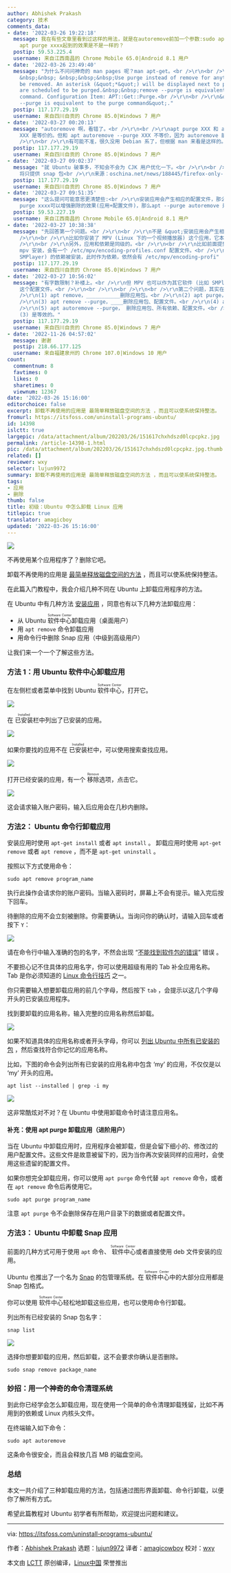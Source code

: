 ```yaml
---
author: Abhishek Prakash
category: 技术
comments_data:
- date: '2022-03-26 19:22:18'
  message: 我在有些文章里看到过这样的用法，就是在autoremove前加一个参数:sudo apt --purge autoremove，这么做和sudo
    apt purge xxxx起到的效果是不是一样的？
  postip: 59.53.225.4
  username: 来自江西南昌的 Chrome Mobile 65.0|Android 8.1 用户
- date: '2022-03-26 23:49:40'
  message: "为什么不问问神奇的 man pages 呢？man apt-get。<br />\r\n<br />\r\n--purge<br />\r\n&nbsp;
    &nbsp;&nbsp; &nbsp;&nbsp;&nbsp;Use purge instead of remove for anything that would
    be removed. An asterisk (&quot;*&quot;) will be displayed next to packages which
    are scheduled to be purged.&nbsp;&nbsp;remove --purge is equivalent to the purge
    command. Configuration Item: APT::Get::Purge.<br />\r\n<br />\r\n&quot;remove
    --purge is equivalent to the purge command&quot;."
  postip: 117.177.29.19
  username: 来自四川自贡的 Chrome 85.0|Windows 7 用户
- date: '2022-03-27 00:20:13'
  message: "autoremove 啊，看错了。<br />\r\n<br />\r\napt purge XXX 和 apt remove --purge
    XXX 是等价的。但和 apt autoremove --purge XXX 不等价，因为 autoremove 能删除不再需要的依赖项 (孤儿包)。<br
    />\r\n<br />\r\n有可能不准，很久没用 Debian 系了，但根据 man 来看是这样的。"
  postip: 117.177.29.19
  username: 来自四川自贡的 Chrome 85.0|Windows 7 用户
- date: '2022-03-27 09:02:37'
  message: "就 Ubuntu 破事多，不知会不会为 CJK 用户优化一下。<br />\r\n<br />\r\n标题：从 Ubuntu 22.04 开始，Firefox
    将只提供 snap 包<br />\r\n来源：oschina.net/news/188445/firefox-only-available-via-snap"
  postip: 117.177.29.19
  username: 来自四川自贡的 Chrome 85.0|Windows 7 用户
- date: '2022-03-27 09:51:35'
  message: "这么提问可能意思更清楚些:<br />\r\n安装应用会产生相应的配置文件，那么与之配套的依赖被安装时是否也会产生相应的配置文件？<br />\r\napt
    purge xxxx可以增强删除的效果(应用+配置文件)，那么apt --purge autoremove 是否也增强了删除的效果(依赖+配置文件)??"
  postip: 59.53.227.19
  username: 来自江西南昌的 Chrome Mobile 65.0|Android 8.1 用户
- date: '2022-03-27 10:38:38'
  message: "先回答第一个问题。<br />\r\n<br />\r\n不是 &quot;安装应用会产生相应的配置文件&quot;，而是 &quot;应用包自身本来就有配置文件&quot;，安装应用本质上就是解压安装包，并包内的文件复制到对应位置。<br
    />\r\n<br />\r\n比如你安装了 MPV (Linux 下的一个视频播放器) 这个应用，它本身就有一个配置文件 /etc/mpv/encoding-profiles.conf。<br
    />\r\n<br />\r\n另外，应用和依赖是同级的。<br />\r\n<br />\r\n比如前面提到的 MPV， 可以直接用 apt install
    mpv 安装，会有一个 /etc/mpv/encoding-profiles.conf 配置文件。<br />\r\n但 MPV 也可以作为其它软件 (比如
    SMPlayer) 的依赖被安装，此时作为依赖，依然会有 /etc/mpv/encoding-profi"
  postip: 117.177.29.19
  username: 来自四川自贡的 Chrome 85.0|Windows 7 用户
- date: '2022-03-27 10:56:02'
  message: "有字数限制？补楼上。<br />\r\n但 MPV 也可以作为其它软件 (比如 SMPlayer) 的依赖被安装，此时作为依赖，依然会有 /etc/mpv/encoding-profiles.conf
    这个配置文件。<br />\r\n<br />\r\n<br />\r\n<br />\r\n第二个问题，其实在你的第一条评论中已经回答了。<br />\r\n<br
    />\r\n(1) apt remove，___________删除应用包。<br />\r\n(2) apt purge，____________删除应用包、配置文件。<br
    />\r\n(3) apt remove --purge，____删除应用包、配置文件。<br />\r\n(4) apt autoremove，_______删除应用包、所有依赖。<br
    />\r\n(5) apt autoremove --purge， 删除应用包、所有依赖、配置文件。<br />\r\n<br />\r\n其中 (2) 和
    (3) 是等效的。"
  postip: 117.177.29.19
  username: 来自四川自贡的 Chrome 85.0|Windows 7 用户
- date: '2022-11-26 04:57:02'
  message: 谢谢
  postip: 218.66.177.125
  username: 来自福建泉州的 Chrome 107.0|Windows 10 用户
count:
  commentnum: 8
  favtimes: 0
  likes: 0
  sharetimes: 0
  viewnum: 12367
date: '2022-03-26 15:16:00'
editorchoice: false
excerpt: 卸载不再使用的应用是 最简单释放磁盘空间的方法 ，而且可以使系统保持整洁。
fromurl: https://itsfoss.com/uninstall-programs-ubuntu/
id: 14398
islctt: true
largepic: /data/attachment/album/202203/26/151617chxhdszd0lcpcpkz.jpg
permalink: /article-14398-1.html
pic: /data/attachment/album/202203/26/151617chxhdszd0lcpcpkz.jpg.thumb.jpg
related: []
reviewer: wxy
selector: lujun9972
summary: 卸载不再使用的应用是 最简单释放磁盘空间的方法 ，而且可以使系统保持整洁。
tags:
- 应用
- 删除
thumb: false
title: 初级：Ubuntu 中怎么卸载 Linux 应用
titlepic: true
translator: amagicboy
updated: '2022-03-26 15:16:00'
---
```


![](/data/attachment/album/202203/26/151617chxhdszd0lcpcpkz.jpg)


不再使用某个应用程序了？删除它吧。


卸载不再使用的应用是 [最简单释放磁盘空间的方法](https://itsfoss.com/free-up-space-ubuntu-linux/) ，而且可以使系统保持整洁。


在此篇入门教程中，我会介绍几种不同在 Ubuntu 上卸载应用程序的方法。


在 Ubuntu 中有几种方法 [安装应用](https://itsfoss.com/remove-install-software-ubuntu/) ，同意也有以下几种方法卸载应用：


* 从 Ubuntu <ruby> 软件中心 <rt>  Software Center </rt></ruby> 卸载应用（桌面用户）
* 用 `apt remove` 命令卸载应用
* 用命令行中删除 Snap 应用（中级到高级用户）


让我们来一个一个了解这些方法。


### 方法 1：用 Ubuntu 软件中心卸载应用


在左侧栏或者菜单中找到 Ubuntu <ruby> 软件中心 <rt>  Software Center </rt></ruby>，打开它。


![](/data/attachment/album/202203/26/151627pp0p0kupla5uazap.jpg)


在 <ruby> 已安装 <rt>  Installed </rt></ruby> 栏中列出了已安装的应用。


![](/data/attachment/album/202203/26/151628hzqzqqnhj9wnn9v6.png)


如果你要找的应用不在 <ruby> 已安装 <rt>  Installed </rt></ruby> 栏中，可以使用搜索查找应用。


![](/data/attachment/album/202203/26/151630jkkn4paga2w4okna.png)


打开已经安装的应用，有一个 <ruby> 移除 <rt>  Remove </rt></ruby> 选项，点击它。


![](/data/attachment/album/202203/26/151632ms6vfljr2szv3j3e.png)


这会请求输入账户密码，输入后应用会在几秒内删除。


### 方法2： Ubuntu 命令行卸载应用


安装应用时使用 `apt-get install` 或者 `apt install` 。 卸载应用时使用 `apt-get remove` 或者 `apt remove` ，而不是 `apt-get uninstall` 。


按照以下方式使用命令：



```
sudo apt remove program_name

```

执行此操作会请求你的账户密码。当输入密码时，屏幕上不会有提示。输入完后按下回车。


待删除的应用不会立刻被删除。你需要确认。当询问你的确认时，请输入回车或者按下 `Y`：


![](/data/attachment/album/202203/26/151633wr3o2ljv3lzvgev1.png)


请在命令行中输入准确的包的名字，不然会出现 “[不能找到软件包的错误](https://itsfoss.com/unable-to-locate-package-error-ubuntu/)” 错误 。


不要担心记不住具体的应用名字，你可以使用超级有用的 Tab 补全应用名称。 Tab 是你必须知道的 [Linux 命令行技巧](https://itsfoss.com/linux-command-tricks/) 之一。


你只需要输入想要卸载应用的前几个字母，然后按下 `tab` ，会提示以这几个字母开头的已安装应用程序。


找到要卸载的应用名称，输入完整的应用名称然后卸载。


![](/data/attachment/album/202203/26/151634xoa8b8zoixr86oga.png)


如果不知道具体的应用名称或者开头字母，你可以 [列出 Ubuntu 中所有已安装的包](https://itsfoss.com/list-installed-packages-ubuntu/) ，然后查找符合你记忆的应用名称。


比如，下图的命令会列出所有已安装的应用名称中包含 ‘my’ 的应用，不仅仅是以 ‘my’ 开头的应用。



```
apt list --installed | grep -i my

```

![](/data/attachment/album/202203/26/151636ecbxwfmimkmw80im.png)


这非常酷炫对不对？在 Ubuntu 中使用卸载命令时请注意应用名。


#### 补充：使用 apt purge 卸载应用（进阶用户）


当在 Ubuntu 中卸载应用时，应用程序会被卸载，但是会留下细小的、修改过的用户配置文件。这些文件是故意被留下的，因为当你再次安装同样的应用时，会使用这些遗留的配置文件。


如果你想完全卸载应用，你可以使用 `apt purge` 命令代替 `apt remove` 命令，或者在 `apt remove` 命令后再使用它。



```
sudo apt purge program_name

```

注意 `apt purge` 令不会删除保存在用户目录下的数据或者配置文件。


### 方法3： Ubuntu 中卸载 Snap 应用


前面的几种方式可用于使用 `apt` 命令、<ruby> 软件中心 <rt>  Software Center </rt></ruby>或者直接使用 deb 文件安装的应用。


Ubuntu 也推出了一个名为 [Snap](https://itsfoss.com/install-snap-linux/) 的包管理系统。在<ruby> 软件中心 <rt>  Software Center </rt></ruby>中的大部分应用都是 Snap 包格式。


你可以使用 <ruby> 软件中心 <rt>  Software Center </rt></ruby> 轻松地卸载这些应用，也可以使用命令行卸载。


列出所有已经安装的 Snap 包名字：



```
snap list

```

![](/data/attachment/album/202203/26/151637a55agc4z2mgc2cad.png)


选择你想要卸载的应用，然后卸载，这不会要求你确认是否删除。



```
sudo snap remove package_name

```

### 妙招：用一个神奇的命令清理系统


到此你已经学会怎么卸载应用，现在使用一个简单的命令清理卸载残留，比如不再用到的依赖或 Linux 内核头文件。


在终端输入如下命令：



```
sudo apt autoremove

```

这条命令很安全，而且会释放几百 MB 的磁盘空间。


### 总结


本文一共介绍了三种卸载应用的方法，包括通过图形界面卸载、命令行卸载，以便你了解所有方式。


希望此篇教程对 Ubuntu 初学者有所帮助，欢迎提出问题和建议。




---


via: <https://itsfoss.com/uninstall-programs-ubuntu/>


作者：[Abhishek Prakash](https://itsfoss.com/author/abhishek/) 选题：[lujun9972](https://github.com/lujun9972) 译者：[amagicowboy](https://github.com/amagicboy) 校对：[wxy](https://github.com/wxy)


本文由 [LCTT](https://github.com/LCTT/TranslateProject) 原创编译，[Linux中国](https://linux.cn/) 荣誉推出
